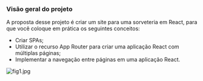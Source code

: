 ### **Visão geral do projeto**

A proposta desse projeto é criar um site para uma sorveteria em React, para que você coloque em prática os seguintes conceitos:

- Criar SPAs;
- Utilizar o recurso App Router para criar uma aplicação React com múltiplas páginas;
- Implementar a navegação entre páginas em uma aplicação React.

![fig1.jpg](public/fig1.jpg)

